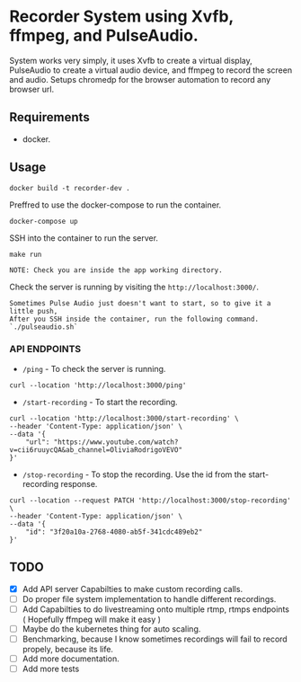 # Recorder System using Xvfb, ffmpeg, and PulseAudio.

System works very simply, it uses Xvfb to create a virtual display, PulseAudio to create a virtual audio device, and ffmpeg to record the screen and audio. Setups chromedp for the browser automation to record any browser url.

## Requirements

- docker.

## Usage

```base
docker build -t recorder-dev .
```

Preffred to use the docker-compose to run the container.

```base
docker-compose up
```

SSH into the container to run the server.

```base
make run
```

`NOTE: Check you are inside the app working directory.`

Check the server is running by visiting the `http://localhost:3000/`.

```
Sometimes Pulse Audio just doesn't want to start, so to give it a little push, 
After you SSH inside the container, run the following command.
`./pulseaudio.sh`
```

### API ENDPOINTS

- `/ping` - To check the server is running.

```curl
curl --location 'http://localhost:3000/ping'
```

- `/start-recording` - To start the recording.

```curl
curl --location 'http://localhost:3000/start-recording' \
--header 'Content-Type: application/json' \
--data '{
    "url": "https://www.youtube.com/watch?v=cii6ruuycQA&ab_channel=OliviaRodrigoVEVO"
}'
```

- `/stop-recording` - To stop the recording.
  Use the id from the start-recording response.

```curl
curl --location --request PATCH 'http://localhost:3000/stop-recording' \
--header 'Content-Type: application/json' \
--data '{
    "id": "3f20a10a-2768-4080-ab5f-341cdc489eb2"
}'
```

## TODO

- [x] Add API server Capabilties to make custom recording calls.
- [ ] Do proper file system implementation to handle different recordings.
- [ ] Add Capabilties to do livestreaming onto multiple rtmp, rtmps endpoints ( Hopefully ffmpeg will make it easy )
- [ ] Maybe do the kubernetes thing for auto scaling.
- [ ] Benchmarking, because I know sometimes recordings will fail to record propely, because its life.
- [ ] Add more documentation.
- [ ] Add more tests
